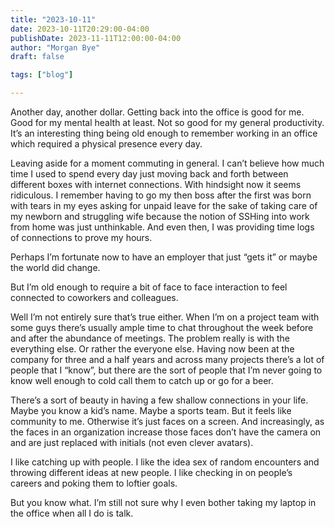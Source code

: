```yaml
---
title: "2023-10-11"
date: 2023-10-11T20:29:00-04:00
publishDate: 2023-11-11T12:00:00-04:00
author: "Morgan Bye"
draft: false

tags: ["blog"]

---
```


Another day, another dollar. Getting back into the office is good for me. Good for my mental health at least. Not so good for my general productivity. It’s an interesting thing being old enough to remember working in an office which required a physical presence every day.

Leaving aside for a moment commuting in general. I can’t believe how much time I used to spend every day just moving back and forth between different boxes with internet connections. With hindsight now it seems ridiculous. I remember having to go my then boss after the first was born with tears in my eyes asking for unpaid leave for the sake of taking care of my newborn and struggling wife because the notion of SSHing into work from home was just unthinkable. And even then, I was providing time logs of connections to prove my hours.

Perhaps I’m fortunate now to have an employer that just “gets it” or maybe the world did change.

But I’m old enough to require a bit of face to face interaction to feel connected to coworkers and colleagues.

Well I’m not entirely sure that’s true either. When I’m on a project team with some guys there’s usually ample time to chat throughout the week before and after the abundance of meetings. The problem really is with the everything else. Or rather the everyone else. Having now been at the company for three and a half years and across many projects there’s a lot of people that I “know”, but there are the sort of people that I’m never going to know well enough to cold call them to catch up or go for a beer.

There’s a sort of beauty in having a few shallow connections in your life. Maybe you know a kid’s name. Maybe a sports team. But it feels like community to me. Otherwise it’s just faces on a screen. And increasingly, as the faces in an organization increase those faces don’t have the camera on and are just replaced with initials (not even clever avatars).

I like catching up with people. I like the idea sex of random encounters and throwing different ideas at new people. I like checking in on people’s careers and poking them to loftier goals.

But you know what. I’m still not sure why I even bother taking my laptop in the office when all I do is talk.

